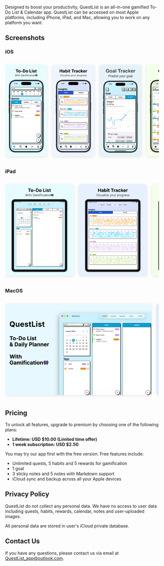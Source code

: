 Designed to boost your productivity, QuestList is an all-in-one gamified To-Do List & Calendar app.
QuestList can be accessed on most Apple platforms, including iPhone, iPad, and Mac, allowing you to work on any platform you want.

## Screenshots

### iOS
<div class="image-gallery">
    <img src="iOS Phones  6.9/01.png">
    <img src="iOS Phones  6.9/02.png">
    <img src="iOS Phones  6.9/new.jpeg">
    <img src="iOS Phones  6.9/03.png">
    <img src="iOS Phones  6.9/04.png">
    <img src="iOS Phones  6.9/05.png">
    <img src="iOS Phones  6.9/06.png">
</div>

### iPad

<div class="image-gallery">
    <img src="iOS iPad  13/01.png">
    <img src="iOS iPad  13/02.png">
    <img src="iOS iPad  13/03.png">
    <img src="iOS iPad  13/04.png">
    <img src="iOS iPad  13/05.png">
    <img src="iOS iPad  13/06.png">
</div>

### MacOS

<div class="image-gallery">
    <img src="Mac OS/01.png">
    <img src="Mac OS/02.png">
    <img src="Mac OS/03.png">
    <img src="Mac OS/04.png">
    <img src="Mac OS/05.png">
    <img src="Mac OS/06.png">
</div>

<style>
.image-gallery {
    display: flex;
    overflow-x: auto;
    gap: 1rem;
    padding: 1rem 0;
    scroll-behavior: smooth;
}
.image-gallery img {
    flex: 0 0 auto;
    max-height: 300px;
    max-width: 90vw;
    width: auto;
    height: auto;
    border-radius: 8px;
    box-shadow: 0 2px 8px rgba(0,0,0,0.1);
    object-fit: contain;
}

/* Responsive adjustments for mobile */
@media (max-width: 768px) {
    .image-gallery img {
        max-height: 250px;
        max-width: 85vw;
    }
}
</style>

## Pricing

To unlock all features, upgrade to premium by choosing one of the following plans:

- **Lifetime: USD $10.00 (Limited time offer)**
- **1 week subscription: USD $2.50**

You may try our app first with the free version. Free features include:

- Unlimited quests, 5 habits and 5 rewards for gamification
- 1 goal
- 3 sticky notes and 5 notes with Markdown support
- iCloud sync and backup across all your Apple devices

## Privacy Policy

QuestList do not collect any personal data.
We have no access to user data including quests, habits, rewards, calendar, notes and user-uploaded images.

All personal data are stored in user's iCloud private database.

## Contact Us

If you have any questions, please contact us via email at QuestList_app@outlook.com.

